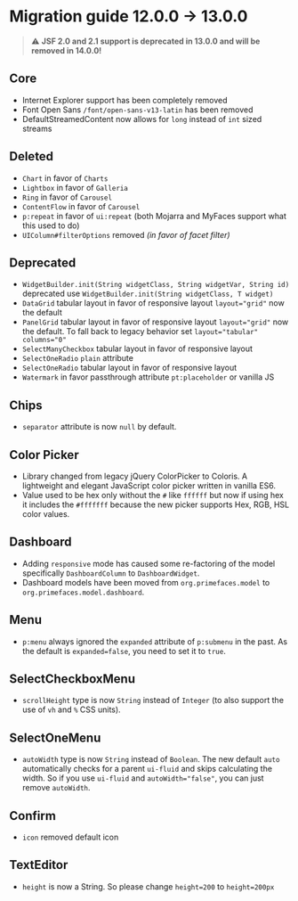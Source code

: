 # Migration guide 12.0.0 -> 13.0.0

> :warning: **JSF 2.0 and 2.1 support is deprecated in 13.0.0 and will be removed in 14.0.0!**

## Core
  * Internet Explorer support has been completely removed
  * Font Open Sans `/font/open-sans-v13-latin` has been removed
  * DefaultStreamedContent now allows for `long` instead of `int` sized streams

## Deleted
  * `Chart` in favor of `Charts`
  * `Lightbox` in favor of `Galleria`
  * `Ring` in favor of `Carousel`
  * `ContentFlow` in favor of `Carousel`
  * `p:repeat` in favor of `ui:repeat` (both Mojarra and MyFaces support what this used to do)
  * `UIColumn#filterOptions` removed _(in favor of facet filter)_

## Deprecated
  * `WidgetBuilder.init(String widgetClass, String widgetVar, String id)` deprecated use `WidgetBuilder.init(String widgetClass, T widget)`
  * `DataGrid` tabular layout in favor of responsive layout `layout="grid"` now the default
  * `PanelGrid` tabular layout in favor of responsive layout `layout="grid"` now the default. To fall back to legacy behavior set `layout="tabular" columns="0"`
  * `SelectManyCheckbox` tabular layout in favor of responsive layout
  * `SelectOneRadio` `plain` attribute
  * `SelectOneRadio` tabular layout in favor of responsive layout
  * `Watermark` in favor passthrough attribute `pt:placeholder` or vanilla JS

## Chips
  * `separator` attribute is now `null` by default.

## Color Picker
  * Library changed from legacy jQuery ColorPicker to Coloris. A lightweight and elegant JavaScript color picker written in vanilla ES6.
  * Value used to be hex only without the `#` like `ffffff` but now if using hex it includes the `#fffffff` because the new picker supports Hex, RGB, HSL color values.

## Dashboard
  * Adding `responsive` mode has caused some re-factoring of the model specifically `DashboardColumn` to `DashboardWidget`.
  * Dashboard models have been moved from `org.primefaces.model` to `org.primefaces.model.dashboard`.

## Menu
  * `p:menu` always ignored the `expanded` attribute of `p:submenu` in the past. As the default is `expanded=false`, you need to set it to `true`.

## SelectCheckboxMenu
  * `scrollHeight` type is now `String` instead of `Integer` (to also support the use of `vh` and `%` CSS units).

## SelectOneMenu
  * `autoWidth` type is now `String` instead of `Boolean`. The new default `auto` automatically checks for a parent `ui-fluid` and skips calculating the width. So if you use `ui-fluid` and `autoWidth="false"`, you can just remove `autoWidth`.

## Confirm
  * `icon` removed default icon

## TextEditor
  * `height` is now a String. So please change `height=200` to `height=200px`
